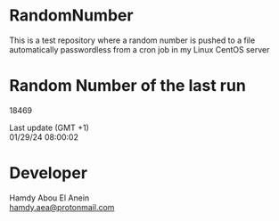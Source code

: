 # RandomNumber    
This is a test repository where a random number is pushed to a file automatically passwordless from a cron job in my Linux CentOS server    
# Random Number of the last run   
18469
      
Last update (GMT +1)    
01/29/24 08:00:02
# Developer    
Hamdy Abou El Anein   
hamdy.aea@protonmail.com
